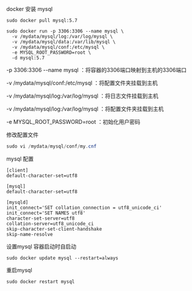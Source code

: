 docker 安装 mysql

```shell
sudo docker pull mysql:5.7
```



```shell
sudo docker run -p 3306:3306 --name mysql \
  -v /mydata/mysql/log:/var/log/mysql \
  -v /mydata/mysql/data:/var/lib/mysql \
  -v /mydata/mysql/conf:/etc/mysql \
  -e MYSQL_ROOT_PASSWORD=root \
  -d mysql:5.7
```



-p 3306:3306 --name mysql ：将容器的3306端口映射到主机的3306端口

-v /mydata/mysql/conf:/etc/mysql ：将配置文件夹挂载到主机

-v /mydata/mysql/log:/var/log/mysql ：将日志文件挂载到主机

-v /mydata/mysql/log:/var/log/mysql ：将配置文件夹挂载到主机

-e MYSQL_ROOT_PASSWORD=root ：初始化用户密码



修改配置文件

```java
sudo vi /mydata/mysql/conf/my.cnf
```



mysql 配置

```properties
[client]
default-character-set=utf8

[mysql]
default-character-set=utf8

[mysqld]
init_connect='SET collation_connection = utf8_unicode_ci'
init_connect='SET NAMES utf8'
character-set-server=utf8
collation-server=utf8_unicode_ci
skip-character-set-client-handshake
skip-name-resolve
```



设置mysql 容器启动时自启动

```shell
sudo docker update mysql --restart=always
```



重启mysql

```shell
sudo docker restart mysql
```


